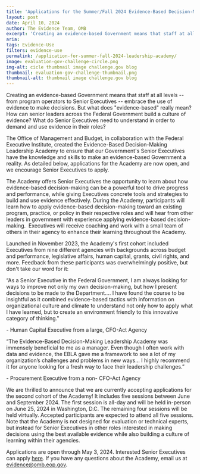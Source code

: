 ```yaml
---
title: 'Applications for the Summer/Fall 2024 Evidence-Based Decision-Making Leadership Academy are Now Open!'
layout: post
date: April 10, 2024
author: The Evidence Team, OMB
excerpt: 'Creating an evidence-based Government means that staff at all levels – from program operators to Senior Executives – embrace the use of evidence to make decisions...'
aria: 
tags: Evidence-Use
filters: evidence-use
permalink: /application-for-summer-fall-2024-leadership-academy/
image: evaluation-gov-challenge-circle.png
img-alt: cicle thumbnail image challenge.gov blog
thumbnail: evaluation-gov-challenge-thumbnail.png
thumbnail-alt: thumbnail image challenge.gov blog
---
```


Creating an evidence-based Government means that staff at all levels -- from program operators to Senior Executives -- embrace the use of evidence to make decisions. But what does "evidence-based" really mean?  How can senior leaders across the Federal Government build a culture of evidence? What do Senior Executives need to understand in order to demand and use evidence in their roles?

The Office of Management and Budget, in collaboration with the Federal Executive Institute, created the Evidence-Based Decision-Making Leadership Academy to ensure that our Government's Senior Executives have the knowledge and skills to make an evidence-based Government a reality. As detailed below, applications for the Academy are now open, and we encourage Senior Executives to apply.

The Academy offers Senior Executives the opportunity to learn about how evidence-based decision-making can be a powerful tool to drive progress and performance, while giving Executives concrete tools and strategies to build and use evidence effectively. During the Academy, participants will learn how to apply evidence-based decision-making toward an existing program, practice, or policy in their respective roles and will hear from other leaders in government with experience applying evidence-based decision-making.  Executives will receive coaching and work with a small team of others in their agency to enhance their learning throughout the Academy.

Launched in November 2023, the Academy's first cohort included Executives from nine different agencies with backgrounds across budget and performance, legislative affairs, human capital, grants, civil rights, and more. Feedback from these participants was overwhelmingly positive, but don't take our word for it:

<div class="padding-left-4">
    <p class="text-italic">“As a Senior Executive in the Federal Government, I am always looking for ways to improve not only my own decision-making, but how I present decisions to be made to the Department.... I have found the course to be insightful as it combined evidence-based tactics with information on organizational culture and climate to understand not only how to apply what I have learned, but to create an environment friendly to this innovative category of thinking."</p>
    <p class="text-right">- Human Capital Executive from a large, CFO-Act Agency</p>
</div>

<div class="padding-left-4">
    <p class="text-italic">“The Evidence-Based Decision-Making Leadership Academy was immensely beneficial to me as a manager. Even though I often work with data and evidence, the EBLA gave me a framework to see a lot of my organization’s challenges and problems in new ways... I highly recommend it for anyone looking for a fresh way to face their leadership challenges.”
    </p>
    <p class="text-right">- Procurement Executive from a non- CFO-Act Agency</p>
</div>

We are thrilled to announce that we are currently accepting applications for the second cohort of the Academy! It includes five sessions between June and September 2024. The first session is all-day and will be held in-person on June 25, 2024 in Washington, D.C. The remaining four sessions will be held virtually. Accepted participants are expected to attend all five sessions. Note that the Academy is not designed for evaluation or technical experts, but instead for Senior Executives in other roles interested in making decisions using the best available evidence while also building a culture of learning within their agencies.

Applications are open through May 3, 2024. Interested Senior Executives can apply [here](https://touchpoints.app.cloud.gov/touchpoints/893e3f21/submit). If you have any questions about the Academy, email us at <evidence@omb.eop.gov>.